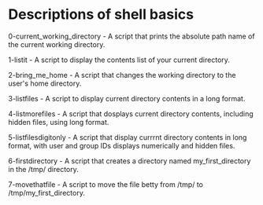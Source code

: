 # Descriptions of shell basics

0-current_working_directory - A script that prints the absolute path name of the current working directory.

1-listit - A script to display the contents list of your current directory.

2-bring_me_home - A script that changes the working directory to the user's home directory.

3-listfiles - A script to display current directory contents in a long format.

4-listmorefiles - A script that dosplays current directory contents, including hidden files, using long format.

5-listfilesdigitonly - A script that display currrnt directory contents in long format, with user and group IDs displays numerically and hidden files.

6-firstdirectory - A script that creates a directory named my_first_directory in the /tmp/ directory.

7-movethatfile - A script to move the file betty from /tmp/ to /tmp/my_first_directory.


